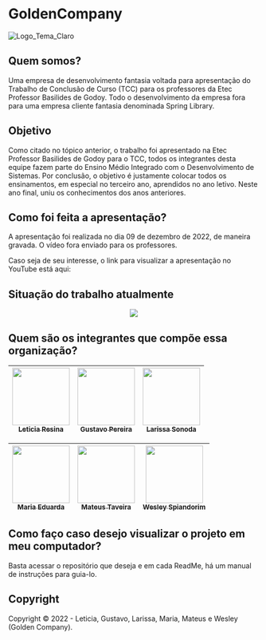 # GoldenCompany

![Logo_Tema_Claro](https://user-images.githubusercontent.com/80417466/205511930-1ba24e9f-325b-457f-9e9f-2447ac8d2471.png)


## Quem somos?

Uma empresa de desenvolvimento fantasia voltada para apresentação do Trabalho de Conclusão de Curso (TCC) para os professores da Etec Professor Basilides de Godoy. Todo o desenvolvimento da empresa fora para uma empresa cliente fantasia denominada Spring Library.

## Objetivo 

Como citado no tópico anterior, o trabalho foi apresentado na Etec Professor Basilides de Godoy para o TCC, todos os integrantes desta equipe fazem parte do Ensino Médio Integrado com o Desenvolvimento de Sistemas. Por conclusão, o objetivo é justamente colocar todos os ensinamentos, em especial no terceiro ano, aprendidos no ano letivo. Neste ano final, uniu os conhecimentos dos anos anteriores. 

## Como foi feita a apresentação?

A apresentação foi realizada no dia 09 de dezembro de 2022, de maneira gravada. O vídeo fora enviado para os professores. 

Caso seja de seu interesse, o link para visualizar a apresentação no YouTube está aqui: 

## Situação do trabalho atualmente 

<p align = "center">
<img src="http://img.shields.io/static/v1?label=STATUS&message=CONCLUIDO&color=GREEN&style=for-the-badge"/>
</p>

## Quem são os integrantes que compõe essa organização?

| [<img src="https://avatars.githubusercontent.com/u/80417466?v=4" width=115><br><sub>Leticia Resina</sub>](https://github.com/letyresina) | [<img src="https://avatars.githubusercontent.com/u/82532010?v=4" width=115><br><sub>Gustavo Pereira</sub>](https://github.com/PereiraGus) | [<img src="https://avatars.githubusercontent.com/u/82535458?v=4" width=115><br><sub>Larissa Sonoda</sub>](https://github.com/LarissaSonoda) |
| :---: | :---: | :---: 

| [<img src="https://avatars.githubusercontent.com/u/85740476?v=4" width=115><br><sub>Maria Eduarda</sub>](https://github.com/DudeBatista) | [<img src="https://avatars.githubusercontent.com/u/62896500?v=4" width=115><br><sub>Mateus Taveira</sub>](https://github.com/TaveiraTavel) | [<img src="https://avatars.githubusercontent.com/u/85853884?v=4" width=115><br><sub>Wesley Spiandorim</sub>](https://github.com/Wesley123HD) |
| :---: | :---: | :---: 

## Como faço caso desejo visualizar o projeto em meu computador?

Basta acessar o repositório que deseja e em cada ReadMe, há um manual de instruções para guia-lo. 

## Copyright 

Copyright ©️ 2022 - Leticia, Gustavo, Larissa, Maria, Mateus e Wesley (Golden Company).
